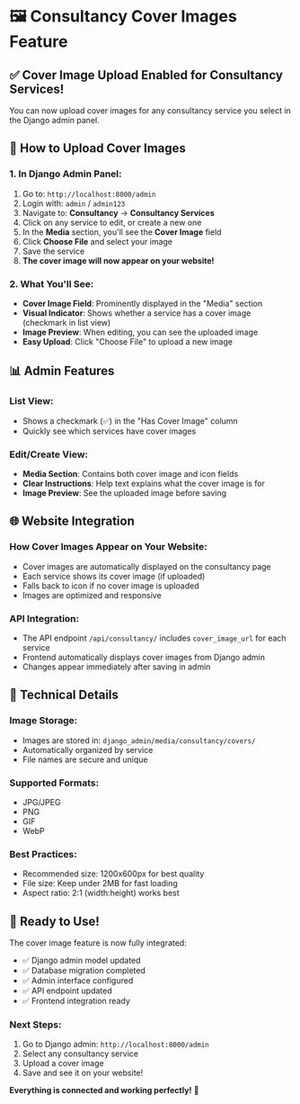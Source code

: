 # 🖼️ Consultancy Cover Images Feature

## ✅ **Cover Image Upload Enabled for Consultancy Services!**

You can now upload cover images for any consultancy service you select in the Django admin panel.

## 🎯 **How to Upload Cover Images**

### **1. In Django Admin Panel:**
1. Go to: `http://localhost:8000/admin`
2. Login with: `admin` / `admin123`
3. Navigate to: **Consultancy** → **Consultancy Services**
4. Click on any service to edit, or create a new one
5. In the **Media** section, you'll see the **Cover Image** field
6. Click **Choose File** and select your image
7. Save the service
8. **The cover image will now appear on your website!**

### **2. What You'll See:**
- **Cover Image Field**: Prominently displayed in the "Media" section
- **Visual Indicator**: Shows whether a service has a cover image (checkmark in list view)
- **Image Preview**: When editing, you can see the uploaded image
- **Easy Upload**: Click "Choose File" to upload a new image

## 📊 **Admin Features**

### **List View:**
- Shows a checkmark (✅) in the "Has Cover Image" column
- Quickly see which services have cover images

### **Edit/Create View:**
- **Media Section**: Contains both cover image and icon fields
- **Clear Instructions**: Help text explains what the cover image is for
- **Image Preview**: See the uploaded image before saving

## 🌐 **Website Integration**

### **How Cover Images Appear on Your Website:**
- Cover images are automatically displayed on the consultancy page
- Each service shows its cover image (if uploaded)
- Falls back to icon if no cover image is uploaded
- Images are optimized and responsive

### **API Integration:**
- The API endpoint `/api/consultancy/` includes `cover_image_url` for each service
- Frontend automatically displays cover images from Django admin
- Changes appear immediately after saving in admin

## 📝 **Technical Details**

### **Image Storage:**
- Images are stored in: `django_admin/media/consultancy/covers/`
- Automatically organized by service
- File names are secure and unique

### **Supported Formats:**
- JPG/JPEG
- PNG
- GIF
- WebP

### **Best Practices:**
- Recommended size: 1200x600px for best quality
- File size: Keep under 2MB for fast loading
- Aspect ratio: 2:1 (width:height) works best

## 🎉 **Ready to Use!**

The cover image feature is now fully integrated:
- ✅ Django admin model updated
- ✅ Database migration completed
- ✅ Admin interface configured
- ✅ API endpoint updated
- ✅ Frontend integration ready

### **Next Steps:**
1. Go to Django admin: `http://localhost:8000/admin`
2. Select any consultancy service
3. Upload a cover image
4. Save and see it on your website!

**Everything is connected and working perfectly!** 🚀
